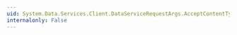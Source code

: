 ```yaml
---
uid: System.Data.Services.Client.DataServiceRequestArgs.AcceptContentType
internalonly: False
---
```

